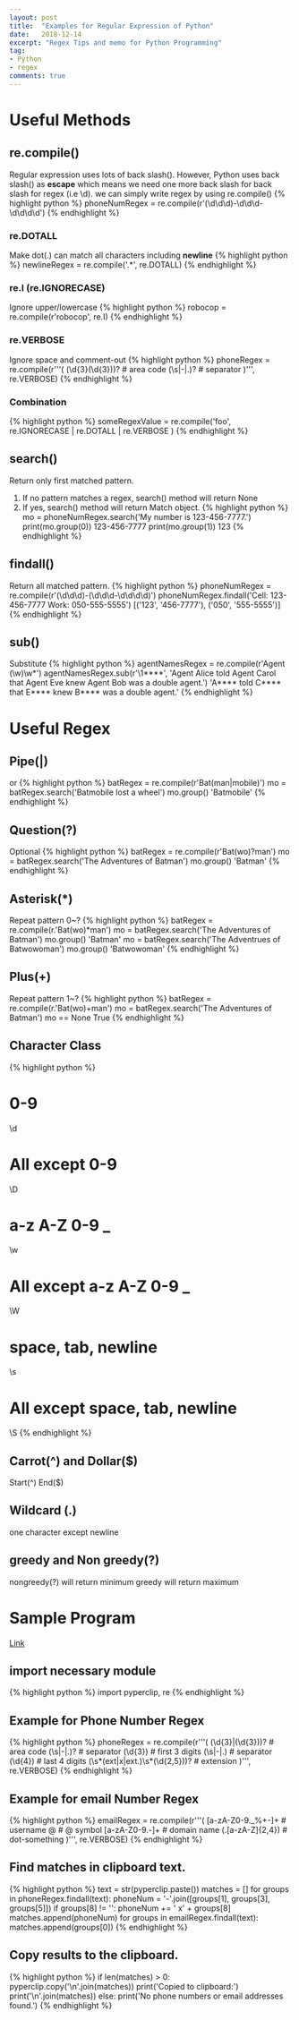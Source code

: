 ```yaml
---
layout: post
title:  "Examples for Regular Expression of Python"
date:   2018-12-14
excerpt: "Regex Tips and memo for Python Programming"
tag:
- Python 
- regex
comments: true
--- 
```

# Useful Methods
## re.compile()
Regular expression uses lots of back slash(\). 
However, Python uses back slash(\) as **escape** which means we need one more back slash for back slash for regex (i.e \\d). we can simply write regex by using re.compile()
{% highlight python %}
phoneNumRegex = re.compile(r'(\d\d\d)-\d\d\d-\d\d\d\d')
{% endhighlight %}
### re.DOTALL
Make dot(.) can match all characters including **newline**
{% highlight python %}
newlineRegex = re.compile('.*', re.DOTALL)
{% endhighlight %}

### re.I (re.IGNORECASE)
Ignore upper/lowercase
{% highlight python %}
robocop = re.compile(r'robocop', re.I)
{% endhighlight %}

### re.VERBOSE
Ignore space and comment-out
{% highlight python %}
phoneRegex = re.compile(r'''(
    (\d{3}\(\d{3}\))?     # area code
    (\s|-|\.)?            # separator
    )''', re.VERBOSE)
{% endhighlight %}

### Combination
{% highlight python %}
someRegexValue = re.compile('foo', re.IGNORECASE | re.DOTALL | re.VERBOSE )
{% endhighlight %}

## search()
Return only first matched pattern.
1. If no pattern matches a regex, search() method will return None
2. If yes, search() method will return Match object.
{% highlight python %}
mo = phoneNumRegex.search('My number is 123-456-7777.')
print(mo.group(0))
123-456-7777
print(mo.group(1))
123
{% endhighlight %}

## findall()
Return all matched pattern.
{% highlight python %}
phoneNumRegex = re.compile(r'(\d\d\d)-(\d\d\d-\d\d\d\d)')
phoneNumRegex.findall('Cell: 123-456-7777 Work: 050-555-5555')
[('123', '456-7777'), ('050', '555-5555')]
{% endhighlight %}

## sub()
Substitute
{% highlight python %}
agentNamesRegex = re.compile(r'Agent (\w)\w*')
agentNamesRegex.sub(r'\1****', 'Agent Alice told Agent Carol that Agent Eve knew Agent Bob was a double agent.')
'A**** told C**** that E**** knew B**** was a double agent.'
{% endhighlight %}

# Useful Regex
## Pipe(|)
or
{% highlight python %}
batRegex = re.compile(r'Bat(man|mobile)')
mo = batRegex.search('Batmobile lost a wheel')
mo.group()
'Batmobile'
{% endhighlight %}

## Question(?)
Optional
{% highlight python %}
batRegex = re.compile(r'Bat(wo)?man')
mo = batRegex.search('The Adventures of Batman')
mo.group()
'Batman'
{% endhighlight %}

## Asterisk(*)
Repeat pattern 0~?
{% highlight python %}
batRegex = re.compile(r.'Bat(wo)*man')
mo = batRegex.search('The Adventures of Batman')
mo.group()
'Batman'
mo = batRegex.search('The Adventrues of Batwowoman')
mo.group()
'Batwowoman'
{% endhighlight %}

## Plus(+)
Repeat pattern 1~?
{% highlight python %}
batRegex = re.compile(r.'Bat(wo)+man')
mo = batRegex.search('The Adventures of Batman')
mo == None
True
{% endhighlight %}

## Character Class
{% highlight python %}
# 0-9
\d
# All except 0-9
\D
# a-z A-Z 0-9 _
\w
# All except a-z A-Z 0-9 _
\W
# space, tab, newline
\s
# All except space, tab, newline
\S
{% endhighlight %}

## Carrot(^) and Dollar($)
Start(^)
End($)

## Wildcard (.)
one character except newline

## greedy and Non greedy(?)
nongreedy(?) will return minimum
greedy will return maximum

# Sample Program
><Practical Programming for total beginners>
[Link](http://www.inventwithpython.com/)

## import necessary module
{% highlight python %}
import pyperclip, re
{% endhighlight %}

## Example for Phone Number Regex

{% highlight python %}
phoneRegex = re.compile(r'''(
    (\d{3}|\(\d{3}\))?              # area code
    (\s|-|\.)?                      # separator
    (\d{3})                         # first 3 digits
    (\s|-|\.)                       # separator
    (\d{4})                         # last 4 digits
    (\s*(ext|x|ext.)\s*(\d{2,5}))?  # extension
    )''', re.VERBOSE)
{% endhighlight %}

## Example for email Number Regex
{% highlight python %}
emailRegex = re.compile(r'''(
    [a-zA-Z0-9._%+-]+       # username
    @                       # @ symbol
    [a-zA-Z0-9.-]+          # domain name
    (\.[a-zA-Z]{2,4})       # dot-something
    )''', re.VERBOSE)
{% endhighlight %}

## Find matches in clipboard text.
{% highlight python %}
text = str(pyperclip.paste())
matches = []
for groups in phoneRegex.findall(text):
    phoneNum = '-'.join([groups[1], groups[3], groups[5]])
    if groups[8] != '':
        phoneNum += ' x' + groups[8]
    matches.append(phoneNum)
for groups in emailRegex.findall(text):
    matches.append(groups[0])
{% endhighlight %}

## Copy results to the clipboard.
{% highlight python %}
if len(matches) > 0:
    pyperclip.copy('\n'.join(matches))
    print('Copied to clipboard:')
    print('\n'.join(matches))
else:
    print('No phone numbers or email addresses found.')
{% endhighlight %}
